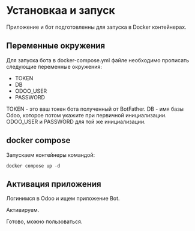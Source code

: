 # Установкаа и запуск

Приложение и бот подготовленны для запуска в Docker контейнерах.

## Переменные окружения

Для запуска бота в docker-compose.yml файле необходимо прописать следующие переменные окружения:
- TOKEN
- DB
- ODOO_USER
- PASSWORD

TOKEN - это ваш токен бота полученный от BotFather. DB - имя базы Odoo, которое потом укажите при первичной инициализации. ODOO_USER и PASSWORD для той же инициализации.

## docker compose

Запускаем контейнеры командой:

```
docker compose up -d
```

## Активация приложения

Логинимся в Odoo и ищем приложение Bot.

Активируем.

Готово, можно пользоваться.

